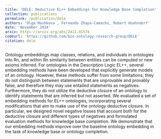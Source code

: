 ```yaml
---
title: 'DELE: Deductive EL++ Embeddings for Knowledge Base Completion'
collection: publications
permalink: /publication/dele
authors: 'Olga Mashkova , Fernando Zhapa-Camacho, Robert Hoehndorf'
date: 'November 2024'
arxiv: https://arxiv.org/abs/2411.01574
codeurl: 'https://github.com/bio-ontology-research-group/DELE'
citation: dele
---
```


Ontology embeddings map classes, relations, and individuals in ontologies into Rn, and within Rn similarity between entities can be computed or new axioms inferred. For ontologies in the Description Logic EL++, several embedding methods have been developed that explicitly generate models of an ontology. However, these methods suffer from some limitations; they do not distinguish between statements that are unprovable and provably false, and therefore they may use entailed statements as negatives. Furthermore, they do not utilize the deductive closure of an ontology to identify statements that are inferred but not asserted. We evaluated a set of embedding methods for EL++ ontologies, incorporating several modifications that aim to make use of the ontology deductive closure. In particular, we designed novel negative losses that account both for the deductive closure and different types of negatives and formulated evaluation methods for knowledge base completion. We demonstrate that our embedding methods improve over the baseline ontology embedding in the task of knowledge base or ontology completion.
